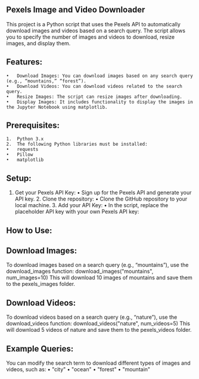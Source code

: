 ## Pexels Image and Video Downloader

This project is a Python script that uses the Pexels API to automatically download images and videos based on a search query. The script allows you to specify the number of images and videos to download, resize images, and display them.



## Features:
	•	Download Images: You can download images based on any search query (e.g., “mountains,” “forest”).
	•	Download Videos: You can download videos related to the search query.
	•	Resize Images: The script can resize images after downloading.
	•	Display Images: It includes functionality to display the images in the Jupyter Notebook using matplotlib.


## Prerequisites:
	1.	Python 3.x
	2.	The following Python libraries must be installed:
	•	requests
	•	Pillow
	•	matplotlib

##  Setup:
1.	Get your Pexels API Key:
	•	Sign up for the Pexels API and generate your API key.
	2.	Clone the repository:
	•	Clone the GitHub repository to your local machine.
	3.	Add your API Key:
	•	In the script, replace the placeholder API key with your own Pexels API key:

## How to Use:
## Download Images:
To download images based on a search query (e.g., “mountains”), use the download_images function: download_images("mountains", num_images=10) This will download 10 images of mountains and save them to the pexels_images folder.

## Download Videos:
To download videos based on a search query (e.g., “nature”), use the download_videos function:
download_videos("nature", num_videos=5) This will download 5 videos of nature and save them to the pexels_videos folder.

## Example Queries:
You can modify the search term to download different types of images and videos, such as:
	•	"city"
	•	"ocean"
	•	"forest"
	•	"mountain"
